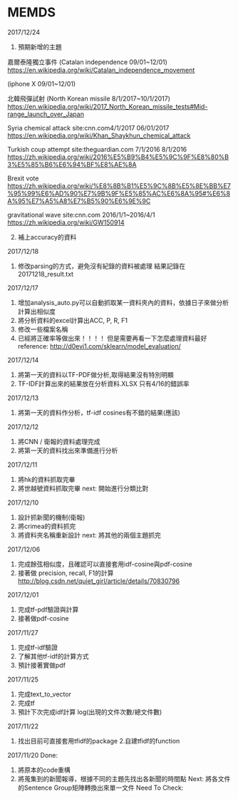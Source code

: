 # MEMDS

2017/12/24
1. 預期新增的主題

嘉爾泰隆獨立事件 (Catalan independence 09/01~12/01)
https://en.wikipedia.org/wiki/Catalan_independence_movement

(iphone X 09/01~12/01)

北韓飛彈試射 (North Korean missile 8/1/2017~10/1/2017)
https://en.wikipedia.org/wiki/2017_North_Korean_missile_tests#Mid-range_launch_over_Japan

Syria chemical attack site:cnn.com4/1/2017 06/01/2017
https://en.wikipedia.org/wiki/Khan_Shaykhun_chemical_attack

Turkish coup  attempt site:theguardian.com 7/1/2016  8/1/2016
https://zh.wikipedia.org/wiki/2016%E5%B9%B4%E5%9C%9F%E8%80%B3%E5%85%B6%E6%94%BF%E8%AE%8A

Brexit vote
https://zh.wikipedia.org/wiki/%E8%8B%B1%E5%9C%8B%E5%8E%BB%E7%95%99%E6%AD%90%E7%9B%9F%E5%85%AC%E6%8A%95#%E6%8A%95%E7%A5%A8%E7%B5%90%E6%9E%9C

gravitational wave site:cnn.com 2016/1/1~2016/4/1
https://zh.wikipedia.org/wiki/GW150914

2. 補上accuracy的資料


2017/12/18
1. 修改parsing的方式，避免沒有紀錄的資料被處理
結果記錄在20171218_result.txt

2017/12/17
1. 增加analysis_auto.py可以自動抓取某一資料夾內的資料，依據日子來做分析計算出相似度
2. 將分析資料的excel計算出ACC, P, R, F1
3. 修改一些檔案名稱
4. 已經將正確率等做出來！！！！ 但是需要再看一下怎麼處理資料最好
reference: http://d0evi1.com/sklearn/model_evaluation/

2017/12/14
1. 將第一天的資料以TF-PDF做分析,取得結果沒有特別明顯
2. TF-IDF計算出來的結果放在分析資料.XLSX 只有4/16的錯誤率

2017/12/13
1. 將第一天的資料作分析，tf-idf cosines有不錯的結果(應該)

2017/12/12
1. 將CNN / 衛報的資料處理完成
2. 將第一天的資料找出來準備進行分析

2017/12/11
1. 將hk的資料抓取完畢
2. 將世越號資料抓取完畢
next: 開始進行分類比對

2017/12/10
1. 設計抓新聞的機制(衛報)
2. 將crimea的資料抓完
3. 將資料夾名稱重新設計
next: 將其他的兩個主題抓完

2017/12/06
1. 完成餘弦相似度，且確認可以直接套用idf-cosine與pdf-cosine
2. 接著做 precision, recall, F1的計算
http://blog.csdn.net/quiet_girl/article/details/70830796

2017/12/01
1. 完成tf-pdf驗證與計算
2. 接著做pdf-cosine

2017/11/27
1. 完成tf-idf驗證
2. 了解其他tf-idf的計算方式
3. 預計接著實做pdf

2017/11/25
1. 完成text_to_vector
2. 完成tf
3. 預計下次完成idf計算   log(出現的文件次數/總文件數)

2017/11/22
1. 找出目前可直接套用tfidf的package
2.自建tfidf的function

2017/11/20
Done:
  1. 將原本的code重構
  2. 將蒐集到的新聞報導，根據不同的主題先找出各新聞的時間點
Next:
  將各文件的Sentence Group矩陣轉換出來單一文件
Need To Check:







